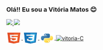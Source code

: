 ### Olá!! Eu sou a Vitória Matos 😊

 <div>
  <a href="https://github.com/vfranceline">
  <img height="180em" src="https://github-readme-stats.vercel.app/api?username=vfranceline&show_icons=true&theme=omni&include_all_commits=true&count_private=true"/>
  <img height="180em" src="https://github-readme-stats.vercel.app/api/top-langs/?username=vfranceline&layout=compact&langs_count=16&theme=omni"/>
</div>

<div style="display: inline_block"><br>
  <img align="center" alt="vitoria-HTML" height="30" width="40" src="https://raw.githubusercontent.com/devicons/devicon/master/icons/html5/html5-original.svg">
  <img align="center" alt="vitoria-CSS" height="30" width="40" src="https://raw.githubusercontent.com/devicons/devicon/master/icons/css3/css3-original.svg">
  <img align="center" alt="vitoria-Python" height="30" width="40" src="https://raw.githubusercontent.com/devicons/devicon/master/icons/python/python-original.svg">
  <img align="center" alt="vitoria-C" height="30" width="40" src="https://cdn.jsdelivr.net/gh/devicons/devicon@latest/icons/c/c-original.svg">
</div>

##
     
